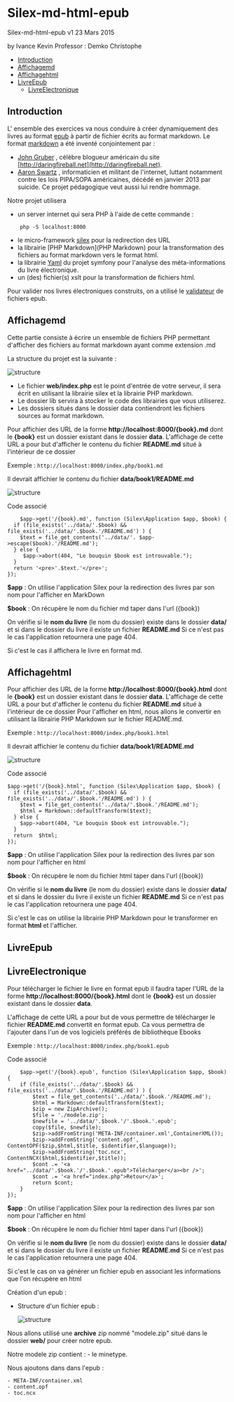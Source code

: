 Silex-md-html-epub
============

Silex-md-html-epub v1 23 Mars 2015

by Ivance Kevin
Professor : Demko Christophe

- [Introduction](#introduction)
- [Affichagemd](#affichagemd)
- [Affichagehtml](#affichagehtml)
- [LivreEpub](#livreepub)
	- [LivreElectronique](#livreelectronique)

## Introduction
L' ensemble des exercices va nous conduire à créer dynamiquement des livres au format [epub](http://www.idpf.org/epub/20/spec/OPF_2.0_latest.htm) à partir de fichier écrits au format markdown. Le format [markdown](http://fr.wikipedia.org/wiki/Markdown) a été inventé conjointement par :
- [John Gruber](http://fr.wikipedia.org/wiki/John_Gruber) , célèbre blogueur américain du site [http://daringfireball.net](http://daringfireball.net).
-  [Aaron Swartz](http://fr.wikipedia.org/wiki/Aaron_Swartz) , informaticien et militant de l'internet, luttant notamment contre les lois PIPA/SOPA américaines, décédé en janvier 2013 par suicide. Ce projet pédagogique veut aussi lui rendre hommage.

Notre projet utilisera
-  un server internet qui sera PHP à l'aide de cette commande :
```
	php -S localhost:8000
```
- le micro-framework [silex](http://silex.sensiolabs.org) pour la redirection des URL
- la librairie [PHP Markdown](PHP Markdown) pour la transformation des fichiers au format markdown vers le format html.
- la librairie [Yaml](https://github.com/symfony/Yaml) du projet symfony pour l'analyse des méta-informations du livre électronique.
- un (des) fichier(s) xslt pour la transformation de fichiers html.

Pour valider nos livres électroniques construits, on a utilisé  le [validateur](http://validator.idpf.org) de fichiers epub.


## Affichagemd

Cette partie consiste à écrire un ensemble de fichiers PHP permettant d'afficher des fichiers au format markdown ayant comme extension .md

La structure du projet est la suivante : 

![structure](./images/structure.png "structure du projet")

- Le fichier **web/index.php** est le point d'entrée de votre serveur, il sera écrit en utilisant la librairie
silex et la librairie PHP markdown.
- Le dossier lib servira à stocker le code des librairies que vous utiliserez.
- Les dossiers situés dans le dossier data contiendront les fichiers sources au format markdown.

Pour affichier des URL de la forme **http://localhost:8000/{book}.md** dont le **{book}** est un dossier existant dans le dossier **data**.
L'affichage de cette URL a pour but d'afficher le contenu du fichier **README.md** situé à l'intérieur de ce dossier

Exemple : 
	```
	http://localhost:8000/index.php/book1.md
	```

Il devrait affichier le contenu du fichier **data/book1/README.md**

![structure](./images/screen1_README_md.png "Image screen README.md")

Code associé

```
	$app->get('/{book}.md', function (Silex\Application $app, $book) {  
  if (file_exists('../data/'.$book) && file_exists('../data/'.$book.'/README.md') ) {
    $text = file_get_contents('../data/'. $app->escape($book).'/README.md');
  } else {
     $app->abort(404, "Le bouquin $book est introuvable.");
  } 
  return '<pre>'.$text.'</pre>';
});
```

**$app** :  On utilise l'application Silex pour la redirection des livres par son nom pour l'afficher en MarkDown 

**$book** : On récupère le nom du fichier md taper dans l'url ({book})

On vérifie si le **nom du livre** (le nom du dossier) existe dans le dossier **data/** et si dans le dossier du livre il existe un fichier **README.md** 
Si ce n'est pas le cas l'application retournera une page 404. 

Si c'est le cas il affichera le livre en format md.

## Affichagehtml

Pour affichier des URL de la forme **http://localhost:8000/{book}.html** dont le **{book}** est un dossier existant dans le dossier **data**.
L'affichage de cette URL a pour but d'afficher le contenu du fichier **README.md** situé à l'intérieur de ce dossier
Pour l'afficher en html, nous allons le convertir en utilisant la librairie PHP Markdown sur le fichier README.md.

Exemple : 
	```
	http://localhost:8000/index.php/book1.html
	```

Il devrait affichier le contenu du fichier **data/book1/README.md**

![structure](./images/screen1_README_md_html.png "Image screen README.md en html")

Code associé

```
$app->get('/{book}.html', function (Silex\Application $app, $book) {
  if (file_exists('../data/'.$book) && file_exists('../data/'.$book.'/README.md') ) {
    $text = file_get_contents('../data/'.$book.'/README.md');
    $html = Markdown::defaultTransform($text);
  } else {
    $app->abort(404, "Le bouquin $book est introuvable.");
  }
  return  $html;
});
```

**$app** :  On utilise l'application Silex pour la redirection des livres par son nom pour l'afficher en html  

**$book** : On récupère le nom du fichier html taper dans l'url ({book})

On vérifie si le **nom du livre** (le nom du dossier) existe dans le dossier **data/** et si dans le dossier du livre il existe un fichier **README.md** 
Si ce n'est pas le cas l'application retournera une page 404. 

Si c'est le cas on utilise la librairie PHP Markdown pour le transformer en format **html** et l'afficher.

## LivreEpub
## LivreElectronique

Pour télécharger le fichier le livre en format epub il faudra taper  l'URL de la forme **http://localhost:8000/{book}.html** dont le **{book}** est un dossier existant dans le dossier **data**.

L'affichage de cette URL a pour but de vous permettre de télécharger le fichier **README.md** convertit en format epub.
Ca vous permettra de l'ajouter dans l'un de vos logiciels préférés de bibliothèque Ebooks

Exemple : 
	```
	http://localhost:8000/index.php/book1.epub
	```

Code associé

```
	$app->get('/{book}.epub', function (Silex\Application $app, $book) {
  	if (file_exists('../data/'.$book) && file_exists('../data/'.$book.'/README.md') ) {
		$text = file_get_contents('../data/'.$book.'/README.md');
	    $html = Markdown::defaultTransform($text);
	    $zip = new ZipArchive();
	    $file = './modele.zip';
	    $newfile = '../data/'.$book.'/'.$book.'.epub';
	    copy($file, $newfile);
	    $zip->addFromString('META-INF/container.xml',ContainerXML()); 
	    $zip->addFromString('content.opf', ContentOPF($zip,$html,$title, $identifier,$language));
	    $zip->addFromString('toc.ncx', ContentNCX($html,$identifier,$title));
	    $cont .= '<a href="../data/'.$book.'/'.$book.'.epub">Télécharger</a><br />';
	    $cont .= '<a href="index.php">Retour</a>';  
	    return $cont;
	}
});
```

**$app** :  On utilise l'application Silex pour la redirection des livres par son nom pour l'afficher en html  

**$book** : On récupère le nom du fichier html taper dans l'url ({book})

On vérifie si le **nom du livre** (le nom du dossier) existe dans le dossier **data/** et si dans le dossier du livre il existe un fichier **README.md** 
Si ce n'est pas le cas l'application retournera une page 404. 

Si c'est le cas on  va générer un fichier epub en associant les informations que l'on récupère en html

Création d'un epub : 
- Structure d'un fichier epub :

	![structure](./images/EpubStructure.png "Structure epub")

Nous allons utilisé une **archive** zip nommé "modele.zip" situé dans le dossier **web/** pour créer notre epub.

Notre modele zip contient :
	- le minetype.
	
Nous ajoutons dans dans l'epub :

	- META-INF/container.xml
	- content.opf
	- toc.ncx

